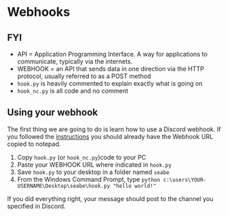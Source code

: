 # Webhooks
## FYI
- API = Application Programming Interface. A way for applications to communicate, typically via the internets.
- WEBHOOK = an API that sends data in one direction via the HTTP protocol, usually referred to as a POST method
- `hook.py` is heavily commented to explain exactly what is going on
- `hook_nc.py` is all code and no comment

## Using your webhook
The first thing we are going to do is learn how to use a Discord webhook. If you followed the [instructions](../instructions) you should already have the Webhook URL copied to notepad. 

1. Copy `hook.py` (or `hook_nc.py`)code to your PC
2. Paste your WEBHOOK URL where indicated in `hook.py`
3. Save `hook.py` to your desktop in a folder named `seabe`
4. From the Windows Command Prompt, type `python c:\users\YOUR-USERNAME\Desktop\seabe\hook.py "hello world!"`

If you did everything right, your message should post to the channel you specified in Discord.
